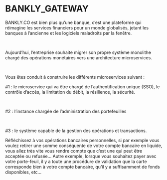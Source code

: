 # BANKLY_GATEWAY

BANKLY.CO est bien plus qu’une banque, c’est une plateforme qui réimagine les services financiers pour un monde globalisés, jetant les banques à l’ancienne et les logiciels maladroits par la fenêtre.

​

Aujourd’hui, l’entreprise souhaite migrer son propre système monolithe chargé des opérations monétaires vers une architecture microservices.

​

Vous êtes conduit à construire les différents microservices suivant :

#1 : le microservice qui va être chargé de l’authentification unique (SSO), le contrôle d’accès, la limitation du débit, la résilience, la sécurité.

​

#2 : l’instance chargée de l’administration des portefeuilles

​

#3 : le système capable de la gestion des opérations et transactions.

Réfléchissez à vos opérations bancaires personnelles, si par exemple vous voulez retirer une somme conséquente de votre compte bancaire en liquide, vous allez très vite vous rendre compte que c’est une qui peut être acceptée ou refusée… Autre exemple, lorsque vous souhaitez payer avec votre porte-feuil, il y a toute une procédure de validation que la carte corresponde bien à votre compte bancaire, qu’il y a suffisamment de fonds disponibles, etc…
